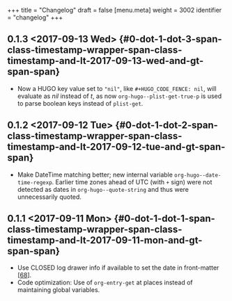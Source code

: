 +++
title = "Changelog"
draft = false
[menu.meta]
  weight = 3002
  identifier = "changelog"
+++

## 0.1.3 <span class="timestamp-wrapper"><span class="timestamp">&lt;2017-09-13 Wed&gt;</span></span> {#0-dot-1-dot-3-span-class-timestamp-wrapper-span-class-timestamp-and-lt-2017-09-13-wed-and-gt-span-span}

-   Now a HUGO key value set to `"nil"`, like `#+HUGO_CODE_FENCE: nil`,
    will evaluate as _nil_ instead of _t_, as now
    `org-hugo--plist-get-true-p` is used to parse boolean keys instead
    of `plist-get`.


## 0.1.2 <span class="timestamp-wrapper"><span class="timestamp">&lt;2017-09-12 Tue&gt;</span></span> {#0-dot-1-dot-2-span-class-timestamp-wrapper-span-class-timestamp-and-lt-2017-09-12-tue-and-gt-span-span}

-   Make DateTime matching better; new internal variable
    `org-hugo--date-time-regexp`. Earlier time zones ahead of UTC (with
    `+` sign) were not detected as dates in `org-hugo--quote-string` and
    thus were unnecessarily quoted.


## 0.1.1 <span class="timestamp-wrapper"><span class="timestamp">&lt;2017-09-11 Mon&gt;</span></span> {#0-dot-1-dot-1-span-class-timestamp-wrapper-span-class-timestamp-and-lt-2017-09-11-mon-and-gt-span-span}

-   Use CLOSED log drawer info if available to set the date in
    front-matter [[68](https://github.com/kaushalmodi/ox-hugo/issues/68)].
-   Code optimization: Use of `org-entry-get` at places instead of
    maintaining global variables.
